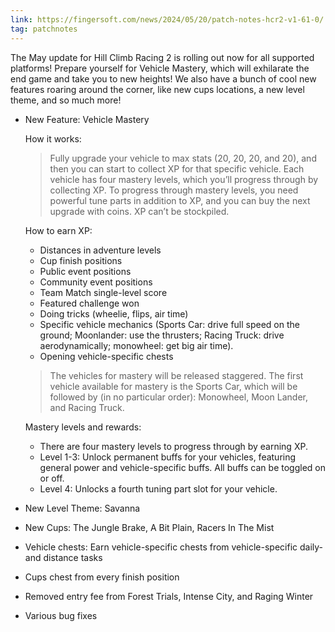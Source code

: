 ```yaml
---
link: https://fingersoft.com/news/2024/05/20/patch-notes-hcr2-v1-61-0/
tag: patchnotes
---
```

The May update for Hill Climb Racing 2 is rolling out now for all supported platforms! Prepare yourself for Vehicle Mastery, which will exhilarate the end game and take you to new heights! We also have a bunch of cool new features roaring around the corner, like new cups locations, a new level theme, and so much more!

- New Feature: Vehicle Mastery
  
  How it works:
  > Fully upgrade your vehicle to max stats (20, 20, 20, and 20), and then you can start to collect XP for that specific vehicle. Each vehicle has four mastery levels, which you’ll progress through by collecting XP. To progress through mastery levels, you need powerful tune parts in addition to XP, and you can buy the next upgrade with coins. XP can’t be stockpiled.
  
  How to earn XP:
  - Distances in adventure levels
  - Cup finish positions
  - Public event positions
  - Community event positions
  - Team Match single-level score
  - Featured challenge won
  - Doing tricks (wheelie, flips, air time)
  - Specific vehicle mechanics (Sports Car: drive full speed on the ground; Moonlander: use the thrusters; Racing Truck: drive aerodynamically; monowheel: get big air time).
  - Opening vehicle-specific chests  
    
  > The vehicles for mastery will be released staggered. The first vehicle available for mastery is the Sports Car, which will be followed by (in no particular order): Monowheel, Moon Lander, and Racing Truck.

  Mastery levels and rewards:
  - There are four mastery levels to progress through by earning XP.
  - Level 1-3: Unlock permanent buffs for your vehicles, featuring general power and vehicle-specific buffs. All buffs can be toggled on or off.
  - Level 4: Unlocks a fourth tuning part slot for your vehicle.

- New Level Theme: Savanna
- New Cups: The Jungle Brake, A Bit Plain, Racers In The Mist
- Vehicle chests: Earn vehicle-specific chests from vehicle-specific daily- and distance tasks
- Cups chest from every finish position
- Removed entry fee from Forest Trials, Intense City, and Raging Winter
- Various bug fixes
